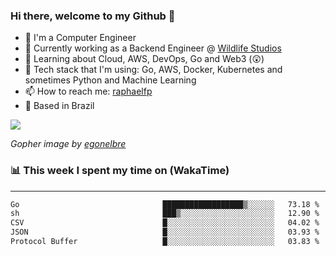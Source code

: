 ### Hi there, welcome to my Github 👋

- 📖 I'm a Computer Engineer
- 🔭 Currently working as a Backend Engineer @ [Wildlife Studios](https://wildlifestudios.com/)
- 🌱 Learning about Cloud, AWS, DevOps, Go and Web3 (😲)
- 🚀 Tech stack that I'm using: Go, AWS, Docker, Kubernetes and sometimes Python and Machine Learning
- 📫 How to reach me: [raphaelfp](https://linkedin.com/in/raphaelfp)
- 🏡 Based in Brazil

![](https://github.com/raphaelfp/gophers/blob/master/.thumb/animation/morning-coffee-3x.gif)

*Gopher image by [egonelbre](https://github.com/egonelbre/)*

### 📊 This week I spent my time on (WakaTime)

---

<!--START_SECTION:waka-->

```txt
Go                                ██████████████████▒░░░░░░   73.18 %
sh                                ███▒░░░░░░░░░░░░░░░░░░░░░   12.90 %
CSV                               █░░░░░░░░░░░░░░░░░░░░░░░░   04.02 %
JSON                              █░░░░░░░░░░░░░░░░░░░░░░░░   03.93 %
Protocol Buffer                   █░░░░░░░░░░░░░░░░░░░░░░░░   03.83 %
```

<!--END_SECTION:waka-->
